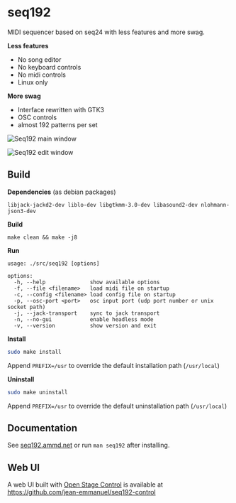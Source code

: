 # seq192

MIDI sequencer based on seq24 with less features and more swag.

**Less features**
- No song editor
- No keyboard controls
- No midi controls
- Linux only

**More swag**
- Interface rewritten with GTK3
- OSC controls
- almost 192 patterns per set

![Seq192 main window](https://user-images.githubusercontent.com/5261671/133999743-445a4285-a1b6-400a-a6cd-9bce6714f8a2.png)

![Seq192 edit window](https://user-images.githubusercontent.com/5261671/133999740-bc7f57e5-4c3d-4496-98cf-3df88d8b7a48.png)



## Build

**Dependencies** (as debian packages)
```
libjack-jackd2-dev liblo-dev libgtkmm-3.0-dev libasound2-dev nlohmann-json3-dev
```

**Build**
```
make clean && make -j8
```



**Run**

```
usage: ./src/seq192 [options]

options:
  -h, --help              show available options
  -f, --file <filename>   load midi file on startup
  -c, --config <filename> load config file on startup
  -p, --osc-port <port>   osc input port (udp port number or unix socket path)
  -j, --jack-transport    sync to jack transport
  -n, --no-gui            enable headless mode
  -v, --version           show version and exit
```

**Install**

```bash
sudo make install
```

Append `PREFIX=/usr` to override the default installation path (`/usr/local`)

**Uninstall**

```bash
sudo make uninstall
```

Append `PREFIX=/usr` to override the default uninstallation path (`/usr/local`)

## Documentation

See [seq192.ammd.net](https://seq192.ammd.net/) or run `man seq192` after installing.

## Web UI

A web UI built with [Open Stage Control](https://openstagecontrol.ammd.net/) is available at https://github.com/jean-emmanuel/seq192-control
